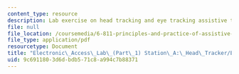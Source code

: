 ```yaml
---
content_type: resource
description: Lab exercise on head tracking and eye tracking assistive technologies.
file: null
file_location: /coursemedia/6-811-principles-and-practice-of-assistive-technology-fall-2014/9c6911803d6dbdb571c8a994c7b88371_MIT6_811F14_HeadTracker.pdf
file_type: application/pdf
resourcetype: Document
title: "Electronic\_Access\_Lab\_(Part\_1) Station\_A:\_Head\_Tracker/Eye\_Tracker"
uid: 9c691180-3d6d-bdb5-71c8-a994c7b88371
---
```

